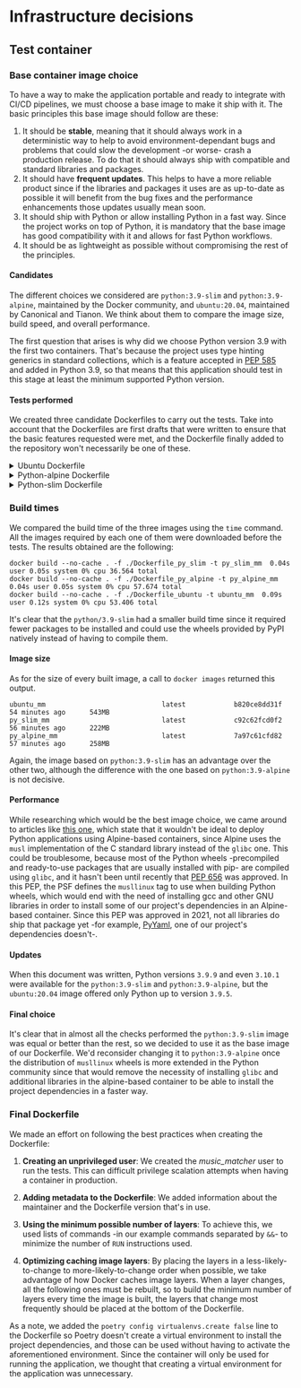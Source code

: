 # Infrastructure decisions
## Test container
### Base container image choice
To have a way to make the application portable and ready to integrate with CI/CD pipelines, we must choose a base image to make it ship with it. The basic principles this base image should follow are these:  

1. It should be **stable**, meaning that it should always work in a deterministic way to help to avoid environment-dependant bugs and problems that could slow the development -or worse- crash a production release. To do that it should always ship with compatible and standard libraries and packages.
2. It should have **frequent updates**. This helps to have a more reliable product since if the libraries and packages it uses are as up-to-date as possible it will benefit from the bug fixes and the performance enhancements those updates usually mean soon.
4. It should ship with Python or allow installing Python in a fast way. Since the project works on top of Python, it is mandatory that the base image has good compatibility with it and allows for fast Python workflows.
5. It should be as lightweight as possible without compromising the rest of the principles.

#### Candidates
The different choices we considered are `python:3.9-slim` and `python:3.9-alpine`, maintained by the Docker community, and `ubuntu:20.04`, maintained by Canonical and Tianon. We think about them to compare the image size, build speed, and overall performance.

The first question that arises is why did we choose Python version 3.9 with the first two containers. That's because the project uses type hinting generics in standard collections, which is a feature accepted in [PEP 585](https://www.python.org/dev/peps/pep-0585/) and added in Python 3.9, so that means that this application should test in this stage at least the minimum supported Python version.

#### Tests performed
We created three candidate Dockerfiles to carry out the tests. Take into account that the Dockerfiles are first drafts that were written to ensure that the basic features requested were met, and the Dockerfile finally added to the repository won't necessarily be one of these.

<details><summary>Ubuntu Dockerfile</summary>

	FROM ubuntu:20.04

	LABEL maintainer="noise-kngdm <nyrsleep@protonmail.com>" version="1.0.0" 

	ENV DEBIAN_FRONTEND=noninteractive
	RUN groupadd -g 1000 -r music_matcher && useradd -u 1000 -r -g music_matcher music_matcher && \
		apt update && apt install -y python3.9 python3-pip curl python3.9-venv  && \
		mkdir -p /home/music_matcher/.local /app && chown -R music_matcher:music_matcher /home/music_matcher /app && \
		ln -sf /usr/bin/python3.9 /usr/bin/python3

	USER music_matcher

	COPY pyproject.toml poetry.lock tasks.py /app/

	WORKDIR /app/

	ENV PATH=$PATH:/home/music_matcher/.local/bin

	RUN curl -sSL https://raw.githubusercontent.com/python-poetry/poetry/master/install-poetry.py | python3 - && \
		poetry config virtualenvs.create false && \
		poetry install

	ENTRYPOINT ["inv", "test"]

</details>

<details><summary>Python-alpine Dockerfile</summary>

	FROM python:3.9-alpine

	LABEL maintainer="noise-kngdm <nyrsleep@protonmail.com>" version="1.0.0" 

	RUN apk update && apk add curl gcc libc-dev libffi-dev bash && \
		addgroup -S -g 1000 music_matcher && \
		adduser -S music_matcher -G music_matcher -u 1000 && \
		mkdir -p /home/music_matcher/.local /app && \
		chown -R music_matcher:music_matcher /home/music_matcher /app

	USER music_matcher

	COPY pyproject.toml poetry.lock tasks.py /app/

	WORKDIR /app/

	ENV PATH=$PATH:/home/music_matcher/.local/bin

	RUN curl -sSL https://raw.githubusercontent.com/python-poetry/poetry/master/install-poetry.py | python - && \
		poetry config virtualenvs.create false && \
		poetry install

	ENTRYPOINT ["inv", "test"]

</details>

<details><summary>Python-slim Dockerfile</summary>

	FROM python:3.9-slim

	LABEL maintainer="noise-kngdm <nyrsleep@protonmail.com>" version="1.0.0" 

	RUN groupadd -g 1000 -r music_matcher && useradd -u 1000 -r -g music_matcher music_matcher && \
		mkdir -p /home/music_matcher/.local /app && chown -R music_matcher:music_matcher /home/music_matcher /app && \
		apt update && apt install -y curl


	USER music_matcher

	COPY pyproject.toml poetry.lock tasks.py /app/

	WORKDIR /app/

	ENV PATH=$PATH:/home/music_matcher/.local/bin

	RUN curl -sSL https://raw.githubusercontent.com/python-poetry/poetry/master/install-poetry.py | python3 - && \
		poetry config virtualenvs.create false && \
		poetry install

	ENTRYPOINT ["inv", "test"]
</details>

### Build times
We compared the build time of the three images using the `time` command. All the images required by each one of them were downloaded before the tests. The results obtained are the following:
```
docker build --no-cache . -f ./Dockerfile_py_slim -t py_slim_mm  0.04s user 0.05s system 0% cpu 36.564 total
docker build --no-cache . -f ./Dockerfile_py_alpine -t py_alpine_mm  0.04s user 0.05s system 0% cpu 57.674 total
docker build --no-cache . -f ./Dockerfile_ubuntu -t ubuntu_mm  0.09s user 0.12s system 0% cpu 53.406 total
```

It's clear that the `python/3.9-slim` had a smaller build time since it required fewer packages to be installed and could use the wheels provided by PyPI natively instead of having to compile them.

#### Image size
As for the size of every built image, a call to `docker images` returned this output.

```
ubuntu_mm                             latest            b820ce8dd31f   54 minutes ago      543MB
py_slim_mm                            latest            c92c62fcd0f2   56 minutes ago      222MB
py_alpine_mm                          latest            7a97c61cfd82   57 minutes ago      258MB
```

Again, the image based on `python:3.9-slim` has an advantage over the other two, although the difference with the one based on `python:3.9-alpine` is not decisive.

#### Performance
While researching which would be the best image choice, we came around to articles like [this one](https://pythonspeed.com/articles/base-image-python-docker-images/), which state that it wouldn't be ideal to deploy Python applications using Alpine-based containers, since Alpine uses the `musl` implementation of the C standard library instead of the `glibc` one. This could be troublesome, because most of the Python wheels -precompiled and ready-to-use packages that are usually installed with pip- are compiled using `glibc`, and it hasn't been until recently that [PEP 656](https://www.python.org/dev/peps/pep-0656/) was approved. In this PEP, the PSF defines the `musllinux` tag to use when building Python wheels, which would end with the need of installing gcc and other GNU libraries in order to install some of our project's dependencies in an Alpine-based container. Since this PEP was approved in 2021, not all libraries do ship that package yet -for example, [PyYaml](https://pypi.org/project/PyYAML/#files), one of our project's dependencies doesn't-.

#### Updates
When this document was written, Python versions `3.9.9` and even `3.10.1` were available for the `python:3.9-slim` and `python:3.9-alpine`, but the `ubuntu:20.04` image offered only Python up to version `3.9.5`.

#### Final choice
It's clear that in almost all the checks performed the `python:3.9-slim` image was equal or better than the rest, so we decided to use it as the base image of our Dockerfile. We'd reconsider changing it to `python:3.9-alpine` once the distribution of `musllinux` wheels is more extended in the Python community since that would remove the necessity of installing `glibc` and additional libraries in the alpine-based container to be able to install the project dependencies in a faster way.

### Final Dockerfile
We made an effort on following the best practices when creating the Dockerfile:
1. **Creating an unprivileged user**: We created the *music_matcher* user to run the tests. This can difficult privilege scalation attempts when having a container in production.

2. **Adding metadata to the Dockerfile**: We added information about the maintainer and the Dockerfile version that's in use.

3. **Using the minimum possible number of layers**: To achieve this, we used lists of commands -in our example commands separated by `&&`- to minimize the number of `RUN` instructions used.

4. **Optimizing caching image layers**: By placing the layers in a less-likely-to-change to more-likely-to-change order when possible, we take advantage of how Docker caches image layers. When a layer changes, all the following ones must be rebuilt, so to build the minimum number of layers every time the image is built, the layers that change most frequently should be placed at the bottom of the Dockerfile.

As a note, we added the `poetry config virtualenvs.create false` line to the Dockerfile so Poetry doesn't create a virtual environment to install the project dependencies, and those can be used without having to activate the aforementioned environment. Since the container will only be used for running the application, we thought that creating a virtual environment for the application was unnecessary.

